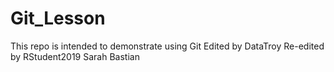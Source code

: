 # Git_Lesson
This repo is intended to demonstrate using Git
Edited by DataTroy
Re-edited by RStudent2019
Sarah Bastian
